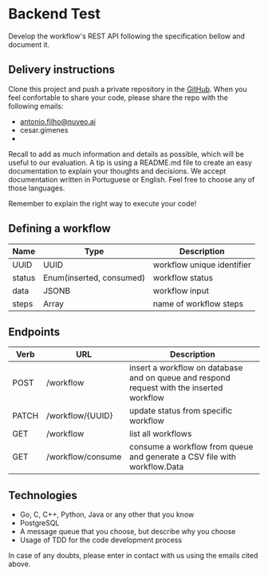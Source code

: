 # Backend Test

Develop the workflow's REST API following the specification bellow and document it.

## Delivery instructions

Clone this project and push a private repository in the [GitHub](https://github.com/). When you feel confortable to share your code, please share the repo with the following emails: 
   - antonio.filho@nuveo.ai
   - cesar.gimenes
   - 

Recall to add as much information and details as possible, which will be useful to our evaluation. A tip is using a README.md file to create an easy documentation to explain your thoughts and decisions. We accept documentation written in Portuguese or English. Feel free to choose any of those languages. 

Remember to explain the right way to execute your code!

## Defining a workflow

|Name|Type|Description|
|-|-|-|
|UUID|UUID|workflow unique identifier|
|status|Enum(inserted, consumed)|workflow status|
|data|JSONB|workflow input|
|steps|Array|name of workflow steps

## Endpoints

|Verb|URL|Description|
|-|-|-|
|POST|/workflow|insert a workflow on database and on queue and respond request with the inserted workflow|
|PATCH|/workflow/{UUID}|update status from specific workflow|
|GET|/workflow|list all workflows|
|GET|/workflow/consume|consume a workflow from queue and generate a CSV file with workflow.Data|

## Technologies

- Go, C, C++, Python, Java or any other that you know
- PostgreSQL
- A message queue that you choose, but describe why you choose
- Usage of TDD for the code development process

In case of any doubts, please enter in contact with us using the emails cited above.
